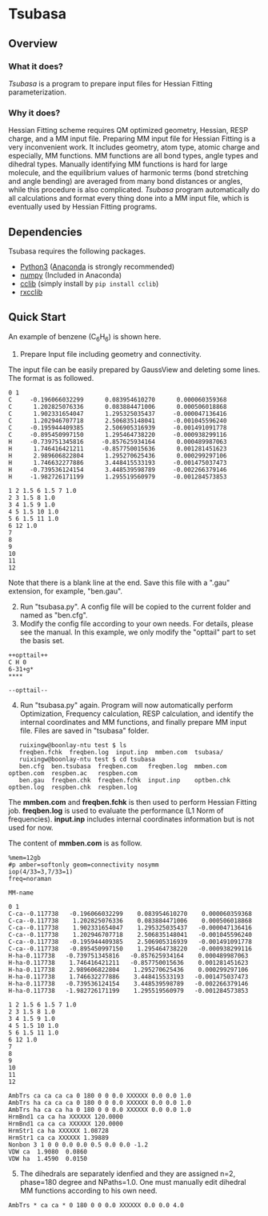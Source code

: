 # Tsubasa


## Overview
### What it does?
*Tsubasa* is a program to prepare input files for Hessian Fitting parameterization.
### Why it does?
Hessian Fitting scheme requires QM optimized geometry, Hessian, RESP charge, and a MM input file. Preparing MM input file for Hessian Fitting is a very inconvenient work. It includes geometry, atom type, atomic charge and especially, MM functions. MM functions are all bond types, angle types and dihedral types. Manually identifying MM functions is hard for large molecule, and the equilibrium values of harmonic terms (bond stretching and angle bending) are averaged from many bond distances or angles, while this procedure is also complicated. *Tsubasa* program automatically do all calculations and format every thing done into a MM input file, which is eventually used by Hessian Fitting programs.

## Dependencies
Tsubasa requires the following packages.

- [Python3](https://www.python.org/) ([Anaconda](https://www.continuum.io/downloads) is strongly recommended)
- [numpy](http://www.numpy.org/) (Included in Anaconda)
- [cclib](https://cclib.github.io/) (simply install by ```pip install cclib```)
- [rxcclib](https://github.com/ruixingw/rxcclib) 

## Quick Start

An example of benzene (C<sub>6</sub>H<sub>6</sub>) is shown here.

1) Prepare Input file including geometry and connectivity.

The input file can be easily prepared by GaussView and deleting some lines. The format is as followed.

```
0 1
C     -0.196066032299      0.083954610270      0.000060359368
C      1.202825076336      0.083884471006      0.000506018868
C      1.902331654047      1.295325035437     -0.000047136416
C      1.202946707718      2.506835148041     -0.001045596240
C     -0.195944409385      2.506905316939     -0.001491091778
C     -0.895450997150      1.295464738220     -0.000938299116
H     -0.739751345816     -0.857625934164      0.000489987063
H      1.746416421211     -0.857750015636      0.001281451623
H      2.989606822804      1.295270625436      0.000299297106
H      1.746632277886      3.448415533193     -0.001475037473
H     -0.739536124154      3.448539598789     -0.002266379146
H     -1.982726171199      1.295519560979     -0.001284573853

1 2 1.5 6 1.5 7 1.0
2 3 1.5 8 1.0
3 4 1.5 9 1.0
4 5 1.5 10 1.0
5 6 1.5 11 1.0
6 12 1.0
7
8
9
10
11
12

```

Note that there is a blank line at the end. Save this file with a ".gau" extension, for example, "ben.gau".

2) Run "tsubasa.py". A config file will be copied to the current folder and named as "ben.cfg".
3) Modify the config file according to your own needs. For details, please see the manual. In this example, we only modify the "opttail" part to set the basis set.
```
++opttail++
C H 0
6-31+g*
****

--opttail--
```
4) Run "tsubasa.py" again. Program will now automatically perform Optimization, Frequency calculation, RESP calculation, and identify the internal coordinates and MM functions, and finally prepare MM input file. Files are saved in "tsubasa" folder.
```
   ruixingw@boonlay-ntu test $ ls
   freqben.fchk  freqben.log  input.inp  mmben.com  tsubasa/
   ruixingw@boonlay-ntu test $ cd tsubasa
   ben.cfg  ben.tsubasa  freqben.com   freqben.log  mmben.com   optben.com  respben.ac   respben.com
   ben.gau  freqben.chk  freqben.fchk  input.inp    optben.chk  optben.log  respben.chk  respben.log
```

The **mmben.com** and **freqben.fchk** is then used to perform Hessian Fitting job. **freqben.log** is used to evaluate the performance (L1 Norm of frequencies). **input.inp** includes internal coordinates information but is not used for now. 

The content of **mmben.com** is as follow.

```
%mem=12gb
#p amber=softonly geom=connectivity nosymm
iop(4/33=3,7/33=1)
freq=noraman

MM-name

0 1
C-ca--0.117738   -0.196066032299    0.083954610270    0.000060359368
C-ca--0.117738    1.202825076336    0.083884471006    0.000506018868
C-ca--0.117738    1.902331654047    1.295325035437   -0.000047136416
C-ca--0.117738    1.202946707718    2.506835148041   -0.001045596240
C-ca--0.117738   -0.195944409385    2.506905316939   -0.001491091778
C-ca--0.117738   -0.895450997150    1.295464738220   -0.000938299116
H-ha-0.117738   -0.739751345816   -0.857625934164    0.000489987063
H-ha-0.117738    1.746416421211   -0.857750015636    0.001281451623
H-ha-0.117738    2.989606822804    1.295270625436    0.000299297106
H-ha-0.117738    1.746632277886    3.448415533193   -0.001475037473
H-ha-0.117738   -0.739536124154    3.448539598789   -0.002266379146
H-ha-0.117738   -1.982726171199    1.295519560979   -0.001284573853

1 2 1.5 6 1.5 7 1.0
2 3 1.5 8 1.0
3 4 1.5 9 1.0
4 5 1.5 10 1.0
5 6 1.5 11 1.0
6 12 1.0
7
8
9
10
11
12

AmbTrs ca ca ca ca 0 180 0 0 0.0 XXXXXX 0.0 0.0 1.0
AmbTrs ha ca ca ca 0 180 0 0 0.0 XXXXXX 0.0 0.0 1.0
AmbTrs ha ca ca ha 0 180 0 0 0.0 XXXXXX 0.0 0.0 1.0
HrmBnd1 ca ca ha XXXXXX 120.0000
HrmBnd1 ca ca ca XXXXXX 120.0000
HrmStr1 ca ha XXXXXX 1.08728
HrmStr1 ca ca XXXXXX 1.39889
Nonbon 3 1 0 0 0.0 0.0 0.5 0.0 0.0 -1.2
VDW ca  1.9080  0.0860
VDW ha  1.4590  0.0150

```

5) The dihedrals are separately idenfied and they are assigned n=2, phase=180 degree and NPaths=1.0. One must manually edit dihedral MM functions according to his own need.
```
AmbTrs * ca ca * 0 180 0 0 0.0 XXXXXX 0.0 0.0 4.0
```

